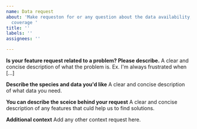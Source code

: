 ```yaml
---
name: Data request
about: 'Make requeston for or any question about the data availability, quality, sources,
  coverage '
title: ''
labels: ''
assignees: ''

---
```


**Is your feature request related to a problem? Please describe.**
A clear and concise description of what the problem is. Ex. I'm always frustrated when [...]

**Describe the species and data you'd like**
A clear and concise description of what data you need.

**You can describe the sceice behind your request**
A clear and concise description of any features that culd help us to find solutions.

**Additional context**
Add any other context request here.
